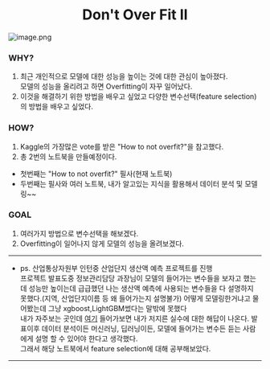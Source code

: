 # <center>Don't Over Fit II
 
![image.png](attachment:image.png)
    

### WHY?
1. 최근 개인적으로 모델에 대한 성능을 높이는 것에 대한 관심이 높아졌다.<br> 모델의 성능을 올리려고 하면 Overfitting이 자꾸 일어났다.
2. 이것을 해결하기 위한 방법을 배우고 싶었고 다양한 변수선택(feature selection)의 방법을 배우고 싶었다.

### HOW?
1. Kaggle의 가장많은 vote를 받은 "How to not overfit?"을 참고했다.
2. 총 2번의 노트북을 만들예정이다.
 * 첫번째는 "How to not overfit?" 필사(현재 노트북)
 * 두번째는 필사와 여러 노트북, 내가 알고있는 지식을 활용해서 데이터 분석 및 모델링~~
 
### GOAL
1. 여러가지 방법으로 변수선택을 해보겠다.
2. Overfitting이 일어나지 않게 모델의 성능을 올려보겠다.

---
- ps. 산업통상자원부 인턴중 산업단지 생산액 예측 프로젝트를 진행<br>프로젝트 발표도중 정보관리담당 과장님이 모델의 들어가는 변수들을 보자고 했는데 성능만 높이는데 급급했던 나는 생산액 예측에 사용되는 변수들을 다 설명하지 못했다.(지역, 산업단지이름 등 왜 들어가는지 설명불가) 어떻게 모델링한거냐고 물어봤는데 그냥 xgboost,LightGBM썼다는 말밖에 못했다<br>
내가 자주보는 곳인데 [여기](https://blog.pabii.co.kr/paper-reading-1-feature-selection/) 들어가보면 내가 저지른 실수에 대한 해답이 나온다.  발표이후 데이터 분석이든 머신러닝, 딥러닝이든, 모델에 들어가는 변수든 듣는 사람에게 설명 할 수 있어야 한다고 생각했다.<br> 그래서 해당 노트북에서 feature selection에 대해 공부해보았다.
---

